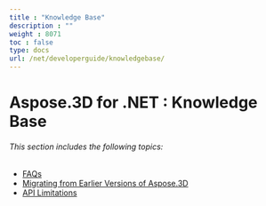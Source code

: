 ```yaml
---
title : "Knowledge Base" 
description : "" 
weight : 8071 
toc : false
type: docs
url: /net/developerguide/knowledgebase/
---
```


# Aspose.3D for .NET : Knowledge Base


###### This section includes the following topics:  

*   [FAQs](https://docs2.aspose.com/3d/net/developerguide/knowledgebase/faqs)
*   [Migrating from Earlier Versions of Aspose.3D](https://docs2.aspose.com/3d/net/developerguide/knowledgebase/migratingfromearliervs/)
*   [API Limitations](https://docs2.aspose.com/3d/net/developerguide/knowledgebase/api+limitations)

